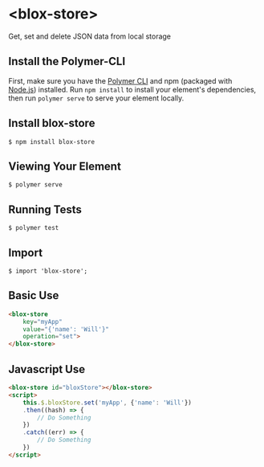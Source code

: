 # \<blox-store\>

Get, set and delete JSON data from local storage

## Install the Polymer-CLI

First, make sure you have the [Polymer CLI](https://www.npmjs.com/package/polymer-cli) and npm (packaged with [Node.js](https://nodejs.org)) installed. Run `npm install` to install your element's dependencies, then run `polymer serve` to serve your element locally.

## Install blox-store

```
$ npm install blox-store
```

## Viewing Your Element

```
$ polymer serve
```

## Running Tests

```
$ polymer test
```

## Import

```
$ import 'blox-store';
```

## Basic Use

```html
<blox-store
    key="myApp"
    value="{'name': 'Will'}"
    operation="set">
</blox-store>
```

## Javascript Use

```html
<blox-store id="bloxStore"></blox-store>
<script>
    this.$.bloxStore.set('myApp', {'name': 'Will'})
    .then((hash) => {
        // Do Something
    })
    .catch((err) => {
        // Do Something
    })
</script>
```